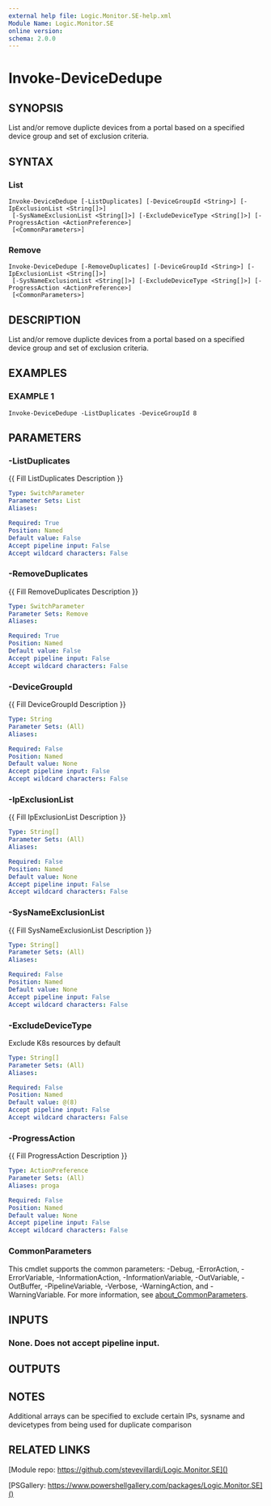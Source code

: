 ```yaml
---
external help file: Logic.Monitor.SE-help.xml
Module Name: Logic.Monitor.SE
online version:
schema: 2.0.0
---
```


# Invoke-DeviceDedupe

## SYNOPSIS
List and/or remove duplicte devices from a portal based on a specified device group and set of exclusion criteria.

## SYNTAX

### List
```
Invoke-DeviceDedupe [-ListDuplicates] [-DeviceGroupId <String>] [-IpExclusionList <String[]>]
 [-SysNameExclusionList <String[]>] [-ExcludeDeviceType <String[]>] [-ProgressAction <ActionPreference>]
 [<CommonParameters>]
```

### Remove
```
Invoke-DeviceDedupe [-RemoveDuplicates] [-DeviceGroupId <String>] [-IpExclusionList <String[]>]
 [-SysNameExclusionList <String[]>] [-ExcludeDeviceType <String[]>] [-ProgressAction <ActionPreference>]
 [<CommonParameters>]
```

## DESCRIPTION
List and/or remove duplicte devices from a portal based on a specified device group and set of exclusion criteria.

## EXAMPLES

### EXAMPLE 1
```
Invoke-DeviceDedupe -ListDuplicates -DeviceGroupId 8
```

## PARAMETERS

### -ListDuplicates
{{ Fill ListDuplicates Description }}

```yaml
Type: SwitchParameter
Parameter Sets: List
Aliases:

Required: True
Position: Named
Default value: False
Accept pipeline input: False
Accept wildcard characters: False
```

### -RemoveDuplicates
{{ Fill RemoveDuplicates Description }}

```yaml
Type: SwitchParameter
Parameter Sets: Remove
Aliases:

Required: True
Position: Named
Default value: False
Accept pipeline input: False
Accept wildcard characters: False
```

### -DeviceGroupId
{{ Fill DeviceGroupId Description }}

```yaml
Type: String
Parameter Sets: (All)
Aliases:

Required: False
Position: Named
Default value: None
Accept pipeline input: False
Accept wildcard characters: False
```

### -IpExclusionList
{{ Fill IpExclusionList Description }}

```yaml
Type: String[]
Parameter Sets: (All)
Aliases:

Required: False
Position: Named
Default value: None
Accept pipeline input: False
Accept wildcard characters: False
```

### -SysNameExclusionList
{{ Fill SysNameExclusionList Description }}

```yaml
Type: String[]
Parameter Sets: (All)
Aliases:

Required: False
Position: Named
Default value: None
Accept pipeline input: False
Accept wildcard characters: False
```

### -ExcludeDeviceType
Exclude K8s resources by default

```yaml
Type: String[]
Parameter Sets: (All)
Aliases:

Required: False
Position: Named
Default value: @(8)
Accept pipeline input: False
Accept wildcard characters: False
```

### -ProgressAction
{{ Fill ProgressAction Description }}

```yaml
Type: ActionPreference
Parameter Sets: (All)
Aliases: proga

Required: False
Position: Named
Default value: None
Accept pipeline input: False
Accept wildcard characters: False
```

### CommonParameters
This cmdlet supports the common parameters: -Debug, -ErrorAction, -ErrorVariable, -InformationAction, -InformationVariable, -OutVariable, -OutBuffer, -PipelineVariable, -Verbose, -WarningAction, and -WarningVariable. For more information, see [about_CommonParameters](http://go.microsoft.com/fwlink/?LinkID=113216).

## INPUTS

### None. Does not accept pipeline input.
## OUTPUTS

## NOTES
Additional arrays can be specified to exclude certain IPs, sysname and devicetypes from being used for duplicate comparison

## RELATED LINKS

[Module repo: https://github.com/stevevillardi/Logic.Monitor.SE]()

[PSGallery: https://www.powershellgallery.com/packages/Logic.Monitor.SE]()


